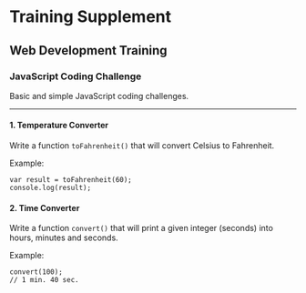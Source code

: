 # Training Supplement

## Web Development Training

### JavaScript Coding Challenge

Basic and simple JavaScript coding challenges.

---

#### 1. Temperature Converter

Write a function `toFahrenheit()` that will convert Celsius to Fahrenheit.

Example:

```
var result = toFahrenheit(60);
console.log(result);
```

#### 2. Time Converter

Write a function `convert()` that will print a given integer (seconds) into hours, minutes and seconds.

Example:

```
convert(100);
// 1 min. 40 sec.
```
